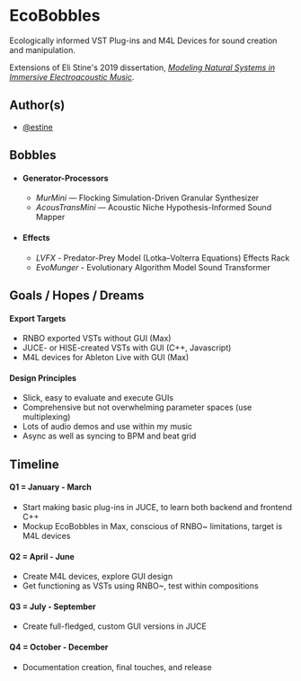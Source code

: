 
# EcoBobbles


Ecologically informed VST Plug-ins and M4L Devices for sound creation and manipulation. 

Extensions of Eli Stine's 2019 dissertation, [*Modeling Natural Systems in Immersive Electroacoustic Music*](http://www.elistine.com/diss).




## Author(s)

- [@estine](https://www.github.com/estine)


## Bobbles

- #### Generator-Processors

    - *MurMini* — Flocking Simulation-Driven Granular Synthesizer
    - *AcousTransMini* — Acoustic Niche Hypothesis-Informed Sound Mapper

- #### Effects
    - *LVFX* - Predator-Prey Model (Lotka–Volterra Equations) Effects Rack
    - *EvoMunger* - Evolutionary Algorithm Model Sound Transformer

## Goals / Hopes / Dreams

#### Export Targets
- RNBO exported VSTs without GUI (Max)
- JUCE- or HISE-created VSTs with GUI (C++, Javascript)
- M4L devices for Ableton Live with GUI (Max)

#### Design Principles
- Slick, easy to evaluate and execute GUIs
- Comprehensive but not overwhelming parameter spaces (use multiplexing)
- Lots of audio demos and use within my music
- Async as well as syncing to BPM and beat grid

## Timeline

#### Q1 = January - March
- Start making basic plug-ins in JUCE, to learn both backend and frontend C++
- Mockup EcoBobbles in Max, conscious of RNBO~ limitations, target is M4L devices

#### Q2 = April - June
- Create M4L devices, explore GUI design
- Get functioning as VSTs using RNBO~, test within compositions

#### Q3 = July - September
- Create full-fledged, custom GUI versions in JUCE

#### Q4 = October - December
- Documentation creation, final touches, and release
